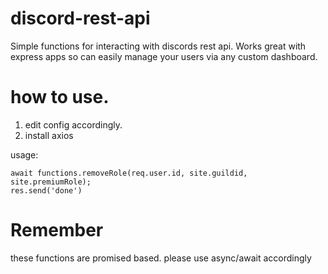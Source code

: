 # discord-rest-api
Simple functions for interacting with discords rest api. Works great with express apps so can easily manage your users via any custom dashboard.

# how to use.

1) edit config accordingly.
2) install axios

usage:

```
await functions.removeRole(req.user.id, site.guildid, site.premiumRole);
res.send('done')
```

# Remember

these functions are promised based. please use async/await accordingly

